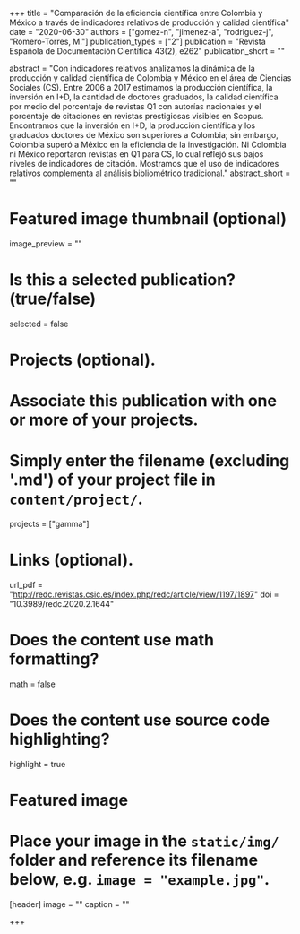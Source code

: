 +++
title = "Comparación de la eficiencia científica entre Colombia y México a través de indicadores relativos de producción y calidad científica"
date = "2020-06-30"
authors = ["gomez-n", "jimenez-a", "rodriguez-j", "Romero-Torres, M."]
publication_types = ["2"]
publication = "Revista Española de Documentación Científica 43(2), e262"
publication_short = ""

abstract = "Con indicadores relativos analizamos la dinámica de la producción y calidad científica de Colombia y México en el área de Ciencias Sociales (CS). Entre 2006 a 2017 estimamos la producción científica, la inversión en I+D, la cantidad de doctores graduados, la calidad científica por medio del porcentaje de revistas Q1 con autorías nacionales y el porcentaje de citaciones en revistas prestigiosas visibles en Scopus. Encontramos que la inversión en I+D, la producción científica y los graduados doctores de México son superiores a Colombia; sin embargo, Colombia superó a México en la eficiencia de la investigación. Ni Colombia ni México reportaron revistas en Q1 para CS, lo cual reflejó sus bajos niveles de indicadores de citación. Mostramos que el uso de indicadores relativos complementa al análisis bibliométrico tradicional."
abstract_short = ""

# Featured image thumbnail (optional)
image_preview = ""

# Is this a selected publication? (true/false)
selected = false

# Projects (optional).
#   Associate this publication with one or more of your projects.
#   Simply enter the filename (excluding '.md') of your project file in `content/project/`.
projects = ["gamma"]

# Links (optional).
url_pdf = "http://redc.revistas.csic.es/index.php/redc/article/view/1197/1897"
doi = "10.3989/redc.2020.2.1644"

# Does the content use math formatting?
math = false

# Does the content use source code highlighting?
highlight = true

# Featured image
# Place your image in the `static/img/` folder and reference its filename below, e.g. `image = "example.jpg"`.
[header]
image = ""
caption = ""

+++

